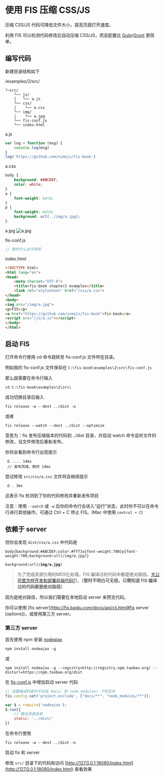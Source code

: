 # 使用 FIS 压缩 CSS/JS

压缩 CSS/JS 代码可降低文件大小，提高页面打开速度。

利用 FIS 可以检测代码修改后自动压缩 CSS/JS，而且配置比 [Gulp](https://github.com/nimojs/gulp-book)/[Grunt](http://www.gruntjs.net/) 更简单。

## 编写代码
新建目录结构如下

/examples/2/src/

```
└─src/
    └── js/
    │   └── a.js
    └── css/
    │    └── a.css
    └── img/
    │    └── a.jpg
    └── fis-conf.js
    └── index.html
```

a.js
```js
var log = function (msg) {
    console.log(msg)
}
log('https://github.com/nimojs/fis-book')
```

a.css
```css
body {
    background: #ABCDEF;
    color: white;
}
a {
    font-weight: bold;
}
p {
    font-weight: bold;
    background: url(../img/a.jpg);
}
```
a.jpg
![a.jpg](https://github.com/nimojs/fis-book/blob/master/examples/2/src/img/a.jpg)

fis-conf.js
```js
// 暂时什么也不用写
```

index.html
```html
<!DOCTYPE html>
<html lang="en">
<head>
    <meta charset="UTF-8">
    <title>fis-book chapter2 examples</title>
    <link rel="stylesheet" href="/css/a.css">
</head>
<body>
<img src="/img/a.jpg">
<p>FIS</p>
<a href="https://github.com/nimojs/fis-book">fis-book</a>
<script src="/js/a.js"></script>
</body>
</html>
```

## 启动 FIS

打开命令行使用 cd 命令跳转至 fis-conf.js 文件所在目录。

例如我的 fis-conf.js 文件保存在 `C:\fis-book\examples\2\src\fis-conf.js`

那么就需要在命令行输入

```
cd C:\fis-book\examples\2\src\
```

成功切换目录后输入

```
fis release -w --dest ../dist -o
```
或者
```
fis release --watch --dest ../dist --optimize
```
意思为：fis 发布压缩版本的代码到 ../dist 目录，并启动 watch 命令监听文件的修改，当文件修改后重新发布。

你将会看到命令行出现提示
```
 Ω .... 14ms
 // 发布完成，耗时 14ms
```
尝试修改 `src/css/a.css` 文件将会继续提示

```
 Ω . 3ms
```
这表示 fis 检测到了你的代码修改并重新发布项目


注意：使用 `--watch` 或 `-w`  后你的命令行会进入“运行”状态，此时你不可以在命令行进行其他操作。可通过 Ctrl + C 停止 FIS。(Mac 中使用 `control + C`)


## 依赖于 server

但你会发现 `dist/css/a.css` 中代码是

```
body{background:#ABCDEF;color:#fff}a{font-weight:700}p{font-weight:700;background:url(/img/a.jpg)}
```
<code>background:url(<strong>/img/a.jpg</strong>)</code>

> 为了完成资源引用的MD5化处理，FIS 编译过的代码中都是绝对路径。[大公司里怎样开发和部署前端代码?](https://github.com/fouber/blog/issues/6))。**（暂时不明白可无视，只需知道 FIS 编译过的代码都是绝对路径）**

因为是绝对路径，所以我们需要在本地启动 server 来预览代码。

你可以使用 [fis server](http://fis.baidu.com/docs/api/cli.html#fis server <command> [options])，或使用第三方 server。

### 第三方 server

首先使用 npm 安装 [nodeajax](https://github.com/nimojs/nodeajax)

```
npm install nodeajax -g
```
或
```
npm install nodeajax -g --registry=http://registry.npm.taobao.org/ --disturl=https://npm.taobao.org/dist
```

在 [fis-conf.js](https://github.com/nimojs/fis-book/blob/master/examples/2/src/fis-conf.js) 中增加启动 server 代码

```js
// 设置编译列表中不包括 docs/ 和 node_modules/ 下的文件
fis.config.set('project.exclude', ["docs/**", "node_modules/**"]);

var $ = require('nodeajax');
$.run({
    // 静态资源目录
    static: '../dist/'
})
```

在命令行使用
```
fis release -w --dest ../dist -o
```
启动 fis 和 server

修改 `src/` 目录下的代码和访问 [http://127.0.0.1:18080/index.html](http://127.0.0.1:18080/index.html) 查看效果


